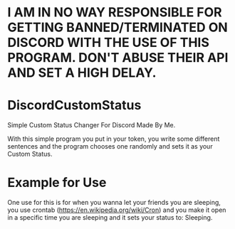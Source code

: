 # I AM IN NO WAY RESPONSIBLE FOR GETTING BANNED/TERMINATED ON DISCORD WITH THE USE OF THIS PROGRAM. DON'T ABUSE THEIR API AND SET A HIGH DELAY.

# DiscordCustomStatus
Simple Custom Status Changer For Discord Made By Me.

With this simple program you put in your token, you write some different sentences and the program chooses one randomly and sets it as your Custom Status.

# Example for Use
One use for this is for when you wanna let your friends you are sleeping, you use crontab (https://en.wikipedia.org/wiki/Cron) and you make it open in a specific time you are sleeping and it sets your status to: Sleeping.
